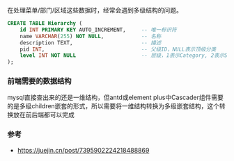 
在处理菜单/部门/区域这些数据时，经常会遇到多级结构的问题。

```sql 多层级结构表设计
CREATE TABLE Hierarchy (
    id INT PRIMARY KEY AUTO_INCREMENT,     -- 唯一标识符
    name VARCHAR(255) NOT NULL,            -- 名称
    description TEXT,                      -- 描述
    pid INT,                               -- 父级ID，NULL表示顶级分类
    level INT NOT NULL                     -- 层级，1表示Category, 2表示SubCategory, 3表示Item
);
```

### 前端需要的数据结构
mysql直接查出来的还是一维结构，但antd或element plus中Cascader组件需要的是多级children嵌套的形式，所以需要将一维结构转换为多级嵌套结构，这个转换放在前后端都可以完成

### 参考
- https://juejin.cn/post/7395902224218488869
